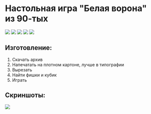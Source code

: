 # Настольная игра "Белая ворона" из 90-тых

![](https://img.shields.io/github/stars/accuratealx/WhiteCrow)
![](https://img.shields.io/github/downloads/accuratealx/WhiteCrow/total)
![](https://img.shields.io/github/repo-size/accuratealx/WhiteCrow)
![](https://img.shields.io/github/last-commit/accuratealx/WhiteCrow)
![](https://img.shields.io/github/languages/top/accuratealx/WhiteCrow)

## Изготовление:
1. Скачать архив
2. Напечатать на плотном картоне, лучше в типографии
3. Вырезать
4. Найти фишки и кубик
5. Играть

## Скриншоты:
![](https://github.com/accuratealx/WhiteCrow/raw/master/Игровое%20поле%20440x440.jpg)
